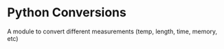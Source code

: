 Python Conversions
=================

A module to convert different measurements (temp, length, time, memory, etc)
